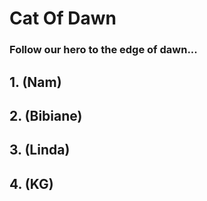# Cat Of Dawn

### Follow our hero to the edge of dawn...

## 1. (Nam)

## 2. (Bibiane)

## 3. (Linda)

## 4. (KG)
